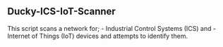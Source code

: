 ## Ducky-ICS-IoT-Scanner
This script scans a network for;
    - Industrial Control Systems (ICS) and 
    - Internet of Things (IoT) devices 
and attempts to identify them.

